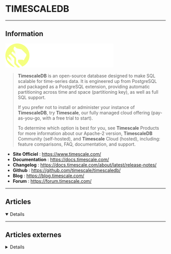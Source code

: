 # TIMESCALEDB
----

## <i class="fa-solid fa-hashtag"></i> Information

![Logo](../../_media/bdd/timescaledb/timescaledb_logo.svg ':size=250 :no-zoom')


> <i class="fa-solid fa-quote-left"></i> **TimescaleDB** is an open-source database designed to make SQL scalable for time-series data. It is engineered up from PostgreSQL and packaged as a PostgreSQL extension, providing automatic partitioning across time and space (partitioning key), as well as full SQL support.
>
> If you prefer not to install or administer your instance of **TimescaleDB**, try **Timescale**, our fully managed cloud offering (pay-as-you-go, with a free trial to start).
>
> To determine which option is best for you, see **Timescale** Products for more information about our Apache-2 version, **TimescaleDB** Community (self-hosted), and **Timescale** Cloud (hosted), including: feature comparisons, FAQ, documentation, and support. <i class="fa-solid fa-quote-left fa-rotate-180"></i>


- <i class="fa-solid fa-globe"></i> **Site Officiel** : https://www.timescale.com/
- <i class="fa-solid fa-book"></i> **Documentation** : https://docs.timescale.com/
- <i class="fa-solid fa-file-circle-question"></i> **Changelog** : https://docs.timescale.com/about/latest/release-notes/
- <i class="fa-brands fa-github"></i> **Github** : https://github.com/timescale/timescaledb/
- <i class="fab fa-blogger-b"></i> **Blog** : https://blog.timescale.com/
- <i class="fas fa-comments"></i> **Forum** : https://forum.timescale.com/


---

## <i class="fa-regular fa-newspaper"></i> Articles

<details open>

</details>

---

## <i class="fa-solid fa-glasses"></i> Articles externes

<details>

- [An Introduction to TimescaleDB](https://severalnines.com/database-blog/introduction-timescaledb)
- [Advanced Database Monitoring & Management for TimescaleDB](https://severalnines.com/database-blog/advanced-database-monitoring-management-timescaledb)
- [How to Easily Deploy TimescaleDB](https://severalnines.com/database-blog/how-easily-deploy-timescaledb)
- [Backup Management Tips for TimescaleDB](https://severalnines.com/database-blog/backup-management-tips-timescaledb)
- [Performance Monitoring for TimescaleDB](https://severalnines.com/database-blog/performance-monitoring-timescaledb)
- [How to Achieve Automatic Failover for TimescaleDB](https://severalnines.com/database-blog/how-achieve-automatic-failover-timescaledb)
- [Scaling Your Time-Series Database - How to Simply Scale TimescaleDB](https://severalnines.com/database-blog/scaling-your-time-series-database-how-simply-scale-timescaledb)
- [An Overview of Streaming Replication for TimescaleDB](https://severalnines.com/database-blog/overview-streaming-replication-timescaledb)
- [A Guide to Deploying TimescaleDB with Docker](https://severalnines.com/database-blog/guide-deploying-timescaledb-docker)
- [How To Install and Use TimescaleDB on Ubuntu 20.04](https://www.digitalocean.com/community/tutorials/how-to-install-and-use-timescaledb-on-ubuntu-20-04)
- [Comment installer et utiliser TimescaleDB sur CentOS 7](https://www.digitalocean.com/community/tutorials/how-to-install-and-use-timescaledb-on-centos-7-fr)
- [Comment installer et utiliser TimescaleDB sur Ubuntu 18.04](https://www.digitalocean.com/community/tutorials/how-to-install-and-use-timescaledb-on-ubuntu-18-04-fr)
- [Simplified Time-Series Analytics Using the time_bucket() Function](https://dzone.com/articles/simplified-time-series-analytics-using-the-time-bu)
- [How To Install and Use TimescaleDB on Ubuntu 18.04](https://www.digitalocean.com/community/tutorials/how-to-install-and-use-timescaledb-on-ubuntu-18-04)
- [How To Install and Use TimescaleDB on CentOS 7](https://www.digitalocean.com/community/tutorials/how-to-install-and-use-timescaledb-on-centos-7)

</details>
